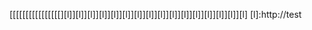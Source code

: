 

[[[[[[[[[[[[[[[[][l]][l]][l]][l]][l]][l]][l]][l]][l]][l]][l]][l]][l]][l]][l]][l]
[l]:http://test


